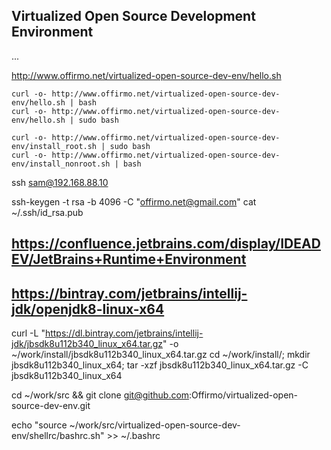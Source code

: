 ## Virtualized Open Source Development Environment

...


http://www.offirmo.net/virtualized-open-source-dev-env/hello.sh

```
curl -o- http://www.offirmo.net/virtualized-open-source-dev-env/hello.sh | bash
curl -o- http://www.offirmo.net/virtualized-open-source-dev-env/hello.sh | sudo bash

curl -o- http://www.offirmo.net/virtualized-open-source-dev-env/install_root.sh | sudo bash
curl -o- http://www.offirmo.net/virtualized-open-source-dev-env/install_nonroot.sh | bash
```


ssh sam@192.168.88.10

ssh-keygen -t rsa -b 4096 -C "offirmo.net@gmail.com"
cat ~/.ssh/id_rsa.pub 

## https://confluence.jetbrains.com/display/IDEADEV/JetBrains+Runtime+Environment
## https://bintray.com/jetbrains/intellij-jdk/openjdk8-linux-x64
curl -L "https://dl.bintray.com/jetbrains/intellij-jdk/jbsdk8u112b340_linux_x64.tar.gz" -o ~/work/install/jbsdk8u112b340_linux_x64.tar.gz
cd ~/work/install/; mkdir jbsdk8u112b340_linux_x64; tar -xzf jbsdk8u112b340_linux_x64.tar.gz -C jbsdk8u112b340_linux_x64


cd ~/work/src && git clone git@github.com:Offirmo/virtualized-open-source-dev-env.git


echo "source ~/work/src/virtualized-open-source-dev-env/shellrc/bashrc.sh" >> ~/.bashrc




